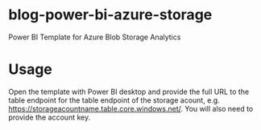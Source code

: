 # blog-power-bi-azure-storage
Power BI Template for Azure Blob Storage Analytics

# Usage
Open the template with Power BI desktop and provide the full URL to the table endpoint for the table endpoint of the storage acount, e.g. https://storageacountname.table.core.windows.net/.  You will also need to provide the account key.